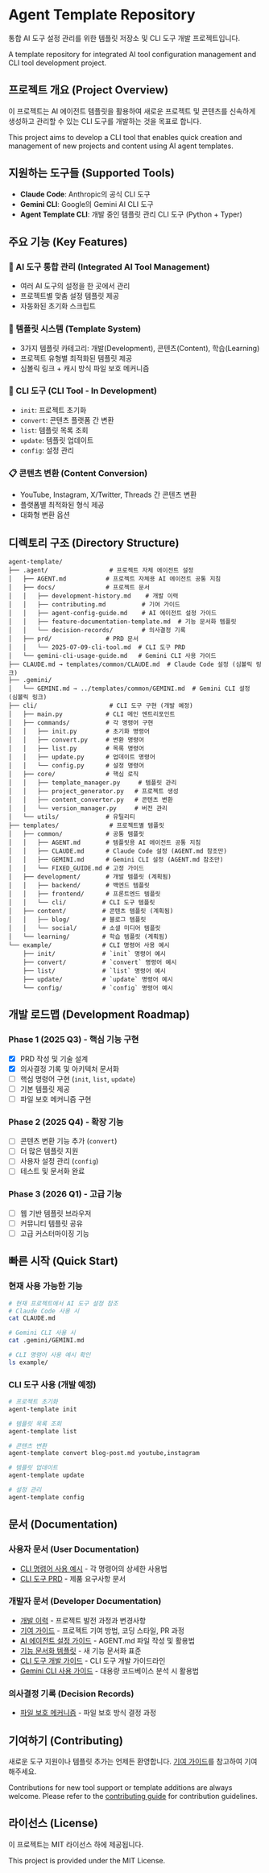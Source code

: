 # Agent Template Repository

통합 AI 도구 설정 관리를 위한 템플릿 저장소 및 CLI 도구 개발 프로젝트입니다.

A template repository for integrated AI tool configuration management and CLI tool development project.

## 프로젝트 개요 (Project Overview)

이 프로젝트는 AI 에이전트 템플릿을 활용하여 새로운 프로젝트 및 콘텐츠를 신속하게 생성하고 관리할 수 있는 CLI 도구를 개발하는 것을 목표로 합니다.

This project aims to develop a CLI tool that enables quick creation and management of new projects and content using AI agent templates.

## 지원하는 도구들 (Supported Tools)

- **Claude Code**: Anthropic의 공식 CLI 도구
- **Gemini CLI**: Google의 Gemini AI CLI 도구  
- **Agent Template CLI**: 개발 중인 템플릿 관리 CLI 도구 (Python + Typer)

## 주요 기능 (Key Features)

### 🤖 AI 도구 통합 관리 (Integrated AI Tool Management)
- 여러 AI 도구의 설정을 한 곳에서 관리
- 프로젝트별 맞춤 설정 템플릿 제공
- 자동화된 초기화 스크립트

### 📝 템플릿 시스템 (Template System)
- 3가지 템플릿 카테고리: 개발(Development), 콘텐츠(Content), 학습(Learning)
- 프로젝트 유형별 최적화된 템플릿 제공
- 심볼릭 링크 + 캐시 방식 파일 보호 메커니즘

### 🚀 CLI 도구 (CLI Tool - In Development)
- `init`: 프로젝트 초기화
- `convert`: 콘텐츠 플랫폼 간 변환
- `list`: 템플릿 목록 조회
- `update`: 템플릿 업데이트
- `config`: 설정 관리

### 📋 콘텐츠 변환 (Content Conversion)
- YouTube, Instagram, X/Twitter, Threads 간 콘텐츠 변환
- 플랫폼별 최적화된 형식 제공
- 대화형 변환 옵션

## 디렉토리 구조 (Directory Structure)

```
agent-template/
├── .agent/                 # 프로젝트 자체 에이전트 설정
│   ├── AGENT.md           # 프로젝트 자체용 AI 에이전트 공통 지침
│   ├── docs/              # 프로젝트 문서
│   │   ├── development-history.md    # 개발 이력
│   │   ├── contributing.md          # 기여 가이드
│   │   ├── agent-config-guide.md    # AI 에이전트 설정 가이드
│   │   ├── feature-documentation-template.md  # 기능 문서화 템플릿
│   │   └── decision-records/        # 의사결정 기록
│   ├── prd/               # PRD 문서
│   │   └── 2025-07-09-cli-tool.md  # CLI 도구 PRD
│   └── gemini-cli-usage-guide.md   # Gemini CLI 사용 가이드
├── CLAUDE.md → templates/common/CLAUDE.md  # Claude Code 설정 (심볼릭 링크)
├── .gemini/
│   └── GEMINI.md → ../templates/common/GEMINI.md  # Gemini CLI 설정 (심볼릭 링크)
├── cli/                    # CLI 도구 구현 (개발 예정)
│   ├── main.py            # CLI 메인 엔트리포인트
│   ├── commands/          # 각 명령어 구현
│   │   ├── init.py        # 초기화 명령어
│   │   ├── convert.py     # 변환 명령어
│   │   ├── list.py        # 목록 명령어
│   │   ├── update.py      # 업데이트 명령어
│   │   └── config.py      # 설정 명령어
│   ├── core/              # 핵심 로직
│   │   ├── template_manager.py     # 템플릿 관리
│   │   ├── project_generator.py   # 프로젝트 생성
│   │   ├── content_converter.py   # 콘텐츠 변환
│   │   └── version_manager.py     # 버전 관리
│   └── utils/             # 유틸리티
├── templates/              # 프로젝트별 템플릿
│   ├── common/            # 공통 템플릿
│   │   ├── AGENT.md       # 템플릿용 AI 에이전트 공통 지침
│   │   ├── CLAUDE.md      # Claude Code 설정 (AGENT.md 참조만)
│   │   ├── GEMINI.md      # Gemini CLI 설정 (AGENT.md 참조만)
│   │   └── FIXED_GUIDE.md # 고정 가이드
│   ├── development/       # 개발 템플릿 (계획됨)
│   │   ├── backend/       # 백엔드 템플릿
│   │   ├── frontend/      # 프론트엔드 템플릿
│   │   └── cli/          # CLI 도구 템플릿
│   ├── content/          # 콘텐츠 템플릿 (계획됨)
│   │   ├── blog/         # 블로그 템플릿
│   │   └── social/       # 소셜 미디어 템플릿
│   └── learning/         # 학습 템플릿 (계획됨)
└── example/              # CLI 명령어 사용 예시
    ├── init/             # `init` 명령어 예시
    ├── convert/          # `convert` 명령어 예시
    ├── list/             # `list` 명령어 예시
    ├── update/           # `update` 명령어 예시
    └── config/           # `config` 명령어 예시
```

## 개발 로드맵 (Development Roadmap)

### Phase 1 (2025 Q3) - 핵심 기능 구현
- [x] PRD 작성 및 기술 설계
- [x] 의사결정 기록 및 아키텍처 문서화
- [ ] 핵심 명령어 구현 (`init`, `list`, `update`)
- [ ] 기본 템플릿 제공
- [ ] 파일 보호 메커니즘 구현

### Phase 2 (2025 Q4) - 확장 기능
- [ ] 콘텐츠 변환 기능 추가 (`convert`)
- [ ] 더 많은 템플릿 지원
- [ ] 사용자 설정 관리 (`config`)
- [ ] 테스트 및 문서화 완료

### Phase 3 (2026 Q1) - 고급 기능
- [ ] 웹 기반 템플릿 브라우저
- [ ] 커뮤니티 템플릿 공유
- [ ] 고급 커스터마이징 기능

## 빠른 시작 (Quick Start)

### 현재 사용 가능한 기능
```bash
# 현재 프로젝트에서 AI 도구 설정 참조
# Claude Code 사용 시
cat CLAUDE.md

# Gemini CLI 사용 시  
cat .gemini/GEMINI.md

# CLI 명령어 사용 예시 확인
ls example/
```

### CLI 도구 사용 (개발 예정)
```bash
# 프로젝트 초기화
agent-template init

# 템플릿 목록 조회
agent-template list

# 콘텐츠 변환
agent-template convert blog-post.md youtube,instagram

# 템플릿 업데이트
agent-template update

# 설정 관리
agent-template config
```

## 문서 (Documentation)

### 사용자 문서 (User Documentation)
- [CLI 명령어 사용 예시](example/README.md) - 각 명령어의 상세한 사용법
- [CLI 도구 PRD](.agent/prd/2025-07-09-cli-tool.md) - 제품 요구사항 문서

### 개발자 문서 (Developer Documentation)
- [개발 이력](.agent/docs/development-history.md) - 프로젝트 발전 과정과 변경사항
- [기여 가이드](.agent/docs/contributing.md) - 프로젝트 기여 방법, 코딩 스타일, PR 과정
- [AI 에이전트 설정 가이드](.agent/docs/agent-config-guide.md) - AGENT.md 파일 작성 및 활용법
- [기능 문서화 템플릿](.agent/docs/feature-documentation-template.md) - 새 기능 문서화 표준
- [CLI 도구 개발 가이드](.agent/docs/cli-tool-guide.md) - CLI 도구 개발 가이드라인
- [Gemini CLI 사용 가이드](.agent/gemini-cli-usage-guide.md) - 대용량 코드베이스 분석 시 활용법

### 의사결정 기록 (Decision Records)
- [파일 보호 메커니즘](.agent/docs/decision-records/2025-07-09-file-protection-mechanism.md) - 파일 보호 방식 결정 과정

## 기여하기 (Contributing)

새로운 도구 지원이나 템플릿 추가는 언제든 환영합니다. [기여 가이드](.agent/docs/contributing.md)를 참고하여 기여해주세요.

Contributions for new tool support or template additions are always welcome. Please refer to the [contributing guide](.agent/docs/contributing.md) for contribution guidelines.

## 라이선스 (License)

이 프로젝트는 MIT 라이선스 하에 제공됩니다.

This project is provided under the MIT License.
